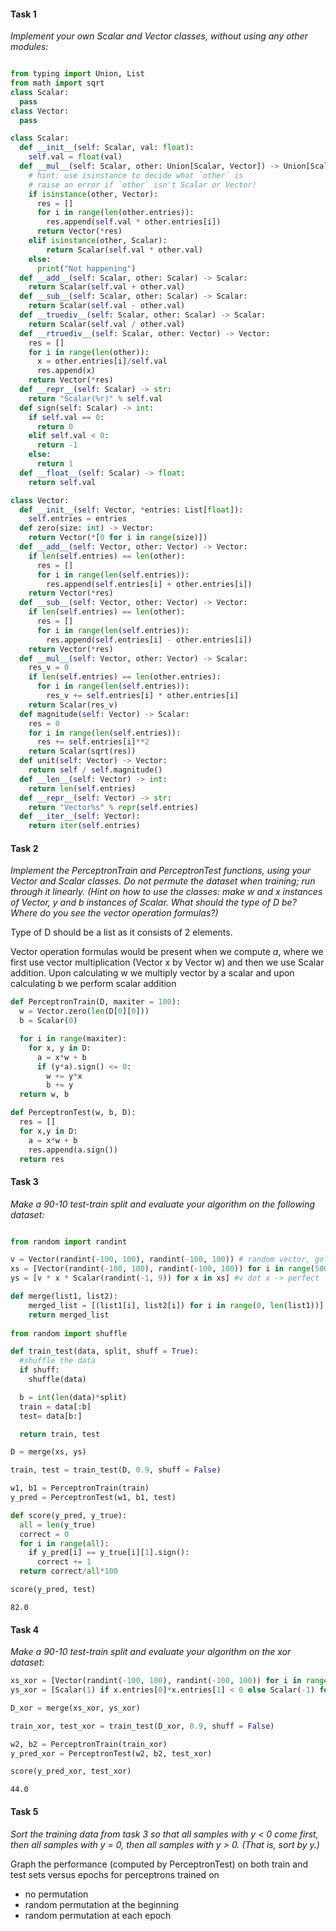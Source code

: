 #### Task 1
*Implement your own Scalar and Vector classes, without using any other modules:*

```python

from typing import Union, List
from math import sqrt
class Scalar:
  pass
class Vector:
  pass

class Scalar:
  def __init__(self: Scalar, val: float):
    self.val = float(val)
  def __mul__(self: Scalar, other: Union[Scalar, Vector]) -> Union[Scalar, Vector]:
    # hint: use isinstance to decide what `other` is
    # raise an error if `other` isn't Scalar or Vector!
    if isinstance(other, Vector):
      res = []
      for i in range(len(other.entries)):
        res.append(self.val * other.entries[i])
      return Vector(*res)
    elif isinstance(other, Scalar):
        return Scalar(self.val * other.val)
    else:
      print("Not happening")
  def __add__(self: Scalar, other: Scalar) -> Scalar:
    return Scalar(self.val + other.val)
  def __sub__(self: Scalar, other: Scalar) -> Scalar:
    return Scalar(self.val - other.val)
  def __truediv__(self: Scalar, other: Scalar) -> Scalar:
    return Scalar(self.val / other.val)
  def __rtruediv__(self: Scalar, other: Vector) -> Vector:
    res = []
    for i in range(len(other)):
      x = other.entries[i]/self.val
      res.append(x)
    return Vector(*res)
  def __repr__(self: Scalar) -> str:
    return "Scalar(%r)" % self.val
  def sign(self: Scalar) -> int:
    if self.val == 0:
      return 0
    elif self.val < 0:
      return -1
    else:
      return 1
  def __float__(self: Scalar) -> float:
    return self.val

class Vector:
  def __init__(self: Vector, *entries: List[float]):
    self.entries = entries
  def zero(size: int) -> Vector:
    return Vector(*[0 for i in range(size)])
  def __add__(self: Vector, other: Vector) -> Vector:
    if len(self.entries) == len(other):
      res = []
      for i in range(len(self.entries)):
        res.append(self.entries[i] + other.entries[i])
    return Vector(*res)
  def __sub__(self: Vector, other: Vector) -> Vector:
    if len(self.entries) == len(other):
      res = []
      for i in range(len(self.entries)):
        res.append(self.entries[i] - other.entries[i])
    return Vector(*res)
  def __mul__(self: Vector, other: Vector) -> Scalar:
    res_v = 0
    if len(self.entries) == len(other.entries):
      for i in range(len(self.entries)):
        res_v += self.entries[i] * other.entries[i]
    return Scalar(res_v)
  def magnitude(self: Vector) -> Scalar:
    res = 0
    for i in range(len(self.entries)):
      res += self.entries[i]**2
    return Scalar(sqrt(res))
  def unit(self: Vector) -> Vector:
    return self / self.magnitude()
  def __len__(self: Vector) -> int:
    return len(self.entries)
  def __repr__(self: Vector) -> str:
    return "Vector%s" % repr(self.entries)
  def __iter__(self: Vector):
    return iter(self.entries)
```

#### Task 2
*Implement the PerceptronTrain and PerceptronTest functions, using your Vector and Scalar classes. 
Do not permute the dataset when training; run through it linearly.*
*(Hint on how to use the classes: make w and x instances of Vector, y and b instances of Scalar. 
What should the type of D be? Where do you see the vector operation formulas?)*

Type of D should be a list as it consists of 2 elements.

Vector operation formulas would be present when we compute *a*, where we first use vector multiplication (Vector x by Vector w) and then we use Scalar addition. 
Upon calculating w we multiply vector by a scalar and upon calculating b we perform scalar addition

```python
def PerceptronTrain(D, maxiter = 100):
  w = Vector.zero(len(D[0][0]))
  b = Scalar(0)

  for i in range(maxiter):
    for x, y in D:
      a = x*w + b
      if (y*a).sign() <= 0: 
        w += y*x
        b += y
  return w, b
```

```python
def PerceptronTest(w, b, D):
  res = []
  for x,y in D:
    a = x*w + b
    res.append(a.sign())
  return res
```

#### Task 3
*Make a 90-10 test-train split and evaluate your algorithm on the following dataset:*

```python

from random import randint

v = Vector(randint(-100, 100), randint(-100, 100)) # random vector, gold hyperplane
xs = [Vector(randint(-100, 100), randint(-100, 100)) for i in range(500)]
ys = [v * x * Scalar(randint(-1, 9)) for x in xs] #v dot x -> perfect 

def merge(list1, list2):       
    merged_list = [(list1[i], list2[i]) for i in range(0, len(list1))] 
    return merged_list      
    
from random import shuffle

def train_test(data, split, shuff = True):
  #shuffle the data
  if shuff:
    shuffle(data)

  b = int(len(data)*split)
  train = data[:b]
  test= data[b:]

  return train, test

D = merge(xs, ys)

train, test = train_test(D, 0.9, shuff = False)

w1, b1 = PerceptronTrain(train)
y_pred = PerceptronTest(w1, b1, test)

def score(y_pred, y_true):
  all = len(y_true)
  correct = 0
  for i in range(all):
    if y_pred[i] == y_true[i][1].sign():
      correct += 1
  return correct/all*100

score(y_pred, test)
```

```
82.0
```

#### Task 4
*Make a 90-10 test-train split and evaluate your algorithm on the xor dataset:*

```python
xs_xor = [Vector(randint(-100, 100), randint(-100, 100)) for i in range(500)]
ys_xor = [Scalar(1) if x.entries[0]*x.entries[1] < 0 else Scalar(-1) for x in xs_xor]

D_xor = merge(xs_xor, ys_xor)

train_xor, test_xor = train_test(D_xor, 0.9, shuff = False)

w2, b2 = PerceptronTrain(train_xor)
y_pred_xor = PerceptronTest(w2, b2, test_xor)

score(y_pred_xor, test_xor)
```

```
44.0
```

#### Task 5
*Sort the training data from task 3 so that all samples with y < 0 come first, then all samples with y = 0, then all samples with y > 0. (That is, sort by y.)*

Graph the performance (computed by PerceptronTest) on both train and test sets versus epochs for perceptrons trained on

* no permutation
* random permutation at the beginning
* random permutation at each epoch


